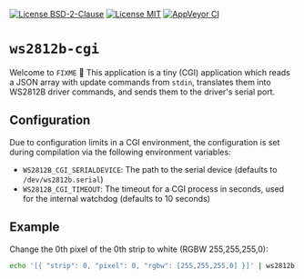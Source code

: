 [![License BSD-2-Clause](https://img.shields.io/badge/License-BSD--2--Clause-blue.svg)](https://opensource.org/licenses/BSD-2-Clause)
[![License MIT](https://img.shields.io/badge/License-MIT-blue.svg)](https://opensource.org/licenses/MIT)
[![AppVeyor CI](https://ci.appveyor.com/api/projects/status/github/KizzyCode/Ws2812b-cgi-rust?svg=true)](https://ci.appveyor.com/project/KizzyCode/Ws2812b-cgi-rust)


# `ws2812b-cgi`
Welcome to `FIXME` 🎉
This application is a tiny (CGI) application which reads a JSON array with update commands from `stdin`, translates them
into WS2812B driver commands, and sends them to the driver's serial port.

## Configuration
Due to configuration limits in a CGI environment, the configuration is set during compilation via the following
environment variables:
- `WS2812B_CGI_SERIALDEVICE`: The path to the serial device (defaults to `/dev/ws2812b.serial`)
- `WS2812B_CGI_TIMEOUT`: The timeout for a CGI process in seconds, used for the internal watchdog (defaults to 10 
  seconds)

## Example
Change the 0th pixel of the 0th strip to white (RGBW 255,255,255,0):
```sh
echo '[{ "strip": 0, "pixel": 0, "rgbw": [255,255,255,0] }]' | ws2812b
```
